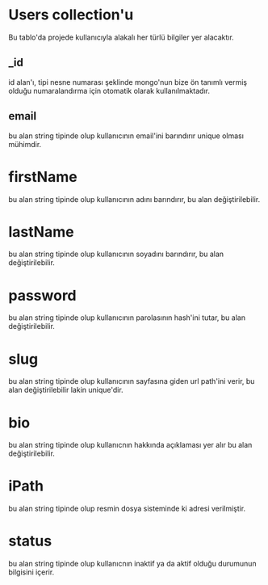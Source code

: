 # Users collection'u
Bu tablo'da projede kullanıcıyla alakalı her türlü bilgiler yer alacaktır.

## _id
id alan'ı, tipi nesne numarası şeklinde mongo'nun bize ön tanımlı vermiş olduğu numaralandırma için otomatik olarak kullanılmaktadır.

## email
bu alan string tipinde olup kullanıcının email'ini barındırır unique olması mühimdir.

# firstName
bu alan string tipinde olup kullanıcının adını barındırır, bu alan değiştirilebilir.

# lastName
bu alan string tipinde olup kullanıcının soyadını barındırır, bu alan değiştirilebilir.

# password
bu alan string tipinde olup kullanıcının parolasının hash'ini tutar, bu alan değiştirilebilir.

# slug
bu alan string tipinde olup kullanıcının sayfasına giden url path'ini verir, bu alan değiştirilebilir lakin unique'dir.

# bio
bu alan string tipinde olup kullanıcnın hakkında açıklaması yer alır bu alan değiştirilebilir.

# iPath
bu alan string tipinde olup resmin dosya sisteminde ki adresi verilmiştir.

# status
bu alan string tipinde olup kullanıcnın inaktif ya da aktif olduğu durumunun bilgisini içerir.

